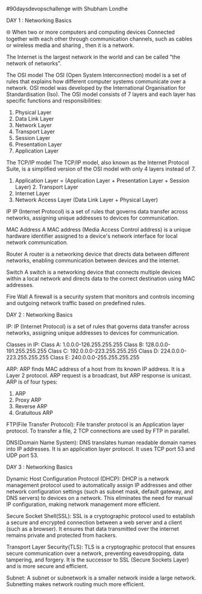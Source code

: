 #90daysdevopschallenge with Shubham Londhe

DAY 1 : Networking Basics

🌐 When two or more computers and computing devices Connected together with each other through communication channels, such as cables or wireless media and sharing , then it is a network. 


The Internet is the largest network in the world and can be called "the network of networks".


The OSI model
The OSI (Open System Interconnection) model is a set of rules that explains how different computer systems communicate over a network. OSI model was developed by the International Organisation for Standardisation (Iso). The OSI model consists of 7 layers and each layer has specific functions and responsibilities:
1. Physical Layer
2. Data Link Layer
3. Network Layer
4. Transport Layer
5. Session Layer
6. Presentation Layer
7. Application Layer


The TCP/IP model
The TCP/IP model, also known as the Internet Protocol Suite, is a simplified version of the OSI model with only 4 layers instead of 7.

1. Application Layer = (Application Layer + Presentation Layer + Session Layer) 2. Transport Layer
3. Internet Layer
4. Network Access Layer (Data Link Layer + Physical Layer)



IP
IP (Internet Protocol) is a set of rules that governs data transfer across networks, assigning unique addresses to devices for communication.

MAC Address
A MAC address (Media Access Control address) is a unique hardware identifier assigned to a device's network interface for local network communication.
 
Router
A router is a networking device that directs data between different networks, enabling communication between devices and the internet.

Switch
A switch is a networking device that connects multiple devices within a local network and directs data to the correct destination using MAC addresses.

Fire Wall
A firewall is a security system that monitors and controls incoming and outgoing network traffic based on predefined rules.


DAY 2 : Networking Basics

IP:
IP (Internet Protocol) is a set of rules that governs data transfer across networks, assigning unique addresses to devices for communication.

Classes in IP:
Class A: 1.0.0.0-126.255.255.255
Class B: 128.0.0.0-191.255.255.255
Class C: 192.0.0.0-223.255.255.255
Class D: 224.0.0.0-223.255.255.255
Class E: 240.0.0.0-255.255.255.255


ARP:
ARP finds MAC address of a host from its known IP address. It is a Layer 2 protocol. ARP request is a broadcast, but ARP response is unicast.
ARP is of four types:
1. ARP
2. Proxy ARP
3. Reverse ARP
4. Gratuitous ARP

FTP(File Transfer Protocol):
File transfer protocol is an Application layer protocol. To transfer a file, 2 TCP connections are used by FTP in parallel.


DNS(Domain Name System):
DNS translates human readable domain names into IP addresses. It is an application layer protocol. It uses TCP port 53 and UDP port 53.



DAY 3 : Networking Basics

Dynamic Host Configuration Protocol (DHCP):
DHCP is a network management protocol used to automatically assign IP addresses and other network configuration settings (such as subnet mask, default gateway, and DNS servers) to devices on a network. This eliminates the need for manual IP configuration, making network management more efficient.

Secure Socket Shell(SSL):
SSL is a cryptographic protocol used to establish a secure and encrypted connection between a web server and a client (such as a browser). It ensures that data transmitted over the internet remains private and protected from hackers.

Transport Layer Security(TLS):
TLS is a cryptographic protocol that ensures secure communication over a network, preventing eavesdropping, data tampering, and forgery. It is the successor to SSL (Secure Sockets Layer) and is more secure and efficient.

Subnet:
A subnet or subnetwork is a smaller network inside a large network. Subnetting makes network routing much more efficient.

